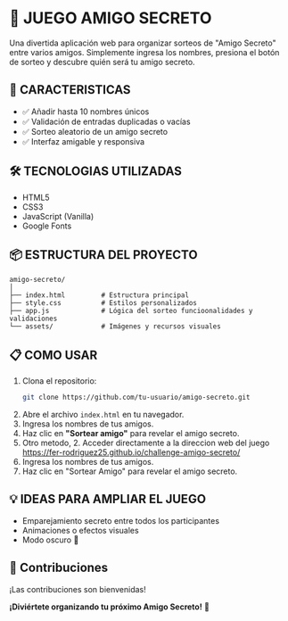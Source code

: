    # 🎁 JUEGO AMIGO SECRETO



Una divertida aplicación web para organizar sorteos de "Amigo Secreto" entre varios amigos. Simplemente ingresa los nombres, presiona el botón de sorteo y descubre quién será tu amigo secreto.

## 🚀 CARACTERISTICAS

- ✅ Añadir hasta 10 nombres únicos  
- ✅ Validación de entradas duplicadas o vacías  
- ✅ Sorteo aleatorio de un amigo secreto  
- ✅ Interfaz amigable y responsiva  

## 🛠️ TECNOLOGIAS UTILIZADAS

- HTML5  
- CSS3  
- JavaScript (Vanilla)  
- Google Fonts  

## 📦 ESTRUCTURA DEL PROYECTO

```
amigo-secreto/
│
├── index.html         # Estructura principal
├── style.css          # Estilos personalizados
├── app.js             # Lógica del sorteo funcioonalidades y validaciones
└── assets/            # Imágenes y recursos visuales
```


## 📋 COMO USAR

1. Clona el repositorio:
   ```bash
   git clone https://github.com/tu-usuario/amigo-secreto.git
   ```
2. Abre el archivo `index.html` en tu navegador.
3. Ingresa los nombres de tus amigos.
4. Haz clic en **"Sortear amigo"** para revelar el amigo secreto.
5. Otro metodo, 2. Acceder directamente a la direccion web del juego  https://fer-rodriguez25.github.io/challenge-amigo-secreto/
6. Ingresa los nombres de tus amigos.
7. Haz clic en "Sortear Amigo" para revelar el amigo secreto.
   

## 💡 IDEAS PARA AMPLIAR EL JUEGO

- Emparejamiento secreto entre todos los participantes  
- Animaciones o efectos visuales  
- Modo oscuro 🌙  

## 🤝 Contribuciones

¡Las contribuciones son bienvenidas!

**¡Diviértete organizando tu próximo Amigo Secreto!** 🎉


